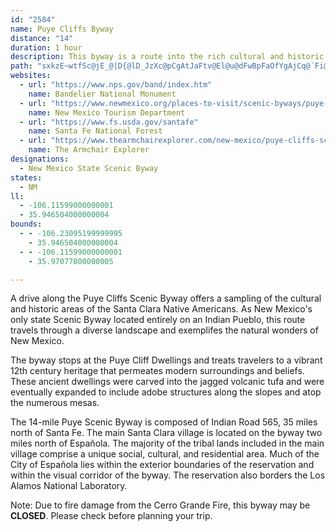 ```yaml
---
id: "2584"
name: Puye Cliffs Byway
distance: "14"
duration: 1 hour
description: This byway is a route into the rich cultural and historic areas of the Santa Clara people.
path: "sxkzE~wtfSc@jE_@|D{@lD_JzXc@pCgAtJaFtv@El@u@dFwBpFaOfYgAjCq@`Fi@vIiAnEuAbD{CbEmCtH{ApC{CfCwCbBgEdBiBfCm@pCHjClBnGXjCL|K~@l{@m@~GqAjFiGpOmA`IP|DhAbGf@pB~C`MhD|MHhEm@~M{BtY{Etm@wApRoBlWIJqAdLwBbNqCvICr@WB_MpOy@zCOh@mAbHgAtKmA|Pq@dE_EhKChAWJ_AxDm@~FGh@u@pQ[lH~@yBCS_@_D?C"
websites:
  - url: "https://www.nps.gov/band/index.htm"
    name: Bandelier National Monument
  - url: "https://www.newmexico.org/places-to-visit/scenic-byways/puye-cliffs/"
    name: New Mexico Tourism Department
  - url: "https://www.fs.usda.gov/santafe"
    name: Santa Fe National Forest
  - url: "https://www.thearmchairexplorer.com/new-mexico/puye-cliffs-scenic-byway.php"
    name: The Armchair Explorer
designations:
  - New Mexico State Scenic Byway
states:
  - NM
ll:
  - -106.11599000000001
  - 35.946504000000004
bounds:
  - - -106.23095199999995
    - 35.946504000000004
  - - -106.11599000000001
    - 35.97077800000005

---
```


A drive along the Puye Cliffs Scenic Byway offers a sampling of the cultural and historic areas of the Santa Clara Native Americans. As New Mexico's only state Scenic Byway located entirely on an Indian Pueblo, this route travels through a diverse landscape and exemplifes the natural wonders of New Mexico.

The byway stops at the Puye Cliff Dwellings and treats travelers to a vibrant 12th century heritage that permeates modern surroundings and beliefs. These ancient dwellings were carved into the jagged volcanic tufa and were eventually expanded to include adobe structures along the slopes and atop the numerous mesas.

The 14-mile Puye Scenic Byway is composed of Indian Road 565, 35 miles north of Santa Fe. The main Santa Clara village is located on the byway two miles north of Espa&ntilde;ola. The majority of the tribal lands included in the main village comprise a unique social, cultural, and residential area. Much of the City of Espa&ntilde;ola lies within the exterior boundaries of the reservation and within the visual corridor of the byway. The reservation also borders the Los Alamos National Laboratory.

Note: Due to fire damage from the Cerro Grande Fire, this byway may be __CLOSED__. Please check before planning your trip.
